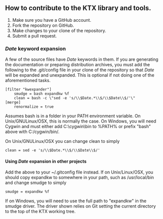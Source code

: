 ## How to contribute to the KTX library and tools.

1. Make sure you have a GitHub account.
2. Fork the repository on GitHub.
3. Make changes to your clone of the repository.
4. Submit a pull request.

### $Date$ keyword expansion

A few of the source files have $Date$ keywords in them. If you are generating the documentation or preparing distribution archives, you must add the following to the .git/config file in your clone of the repository so that $Date$ will be expanded and unexpanded. This is optional if not doing one of the aforementioned tasks.

```
[filter "kwexpander"]
	smudge = bash expandkw %f
	clean = bash -c \"sed -e 's/\\$Date.*\\$/\\$Date\\$/'\"
[merge]
    renormalize = true
```
Assumes bash is in a folder in your PATH environment variable. On Unix/GNULinux/OSX, this is normally the case. On Windows, you will need Cygwin and must either add C:\cygwin\bin to %PATH% or prefix "bash" above with C:/cygwin/bin/.

On Unix/GNULinux/OSX you can change clean to simply

```
clean = sed -e 's/\\$Date.*\\$/\\$Date\\$/'
```

#### Using $Date$ expansion in other projects

Add the above to your ~/.gitconfig file instead. If on Unix/Linux/OSX, you should copy expandkw to somewhere in your path, such as /usr/local/bin and change smudge to simply

```
smudge = expandkw %f
```

If on Windows, you will need to use the full path to "expandkw" in the smudge driver. The driver shown relies on Git setting the current directory to the top of the KTX working tree.

